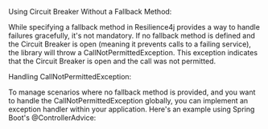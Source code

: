 Using Circuit Breaker Without a Fallback Method:

While specifying a fallback method in Resilience4j provides a way to handle failures gracefully, it's not mandatory. If no fallback method is defined and the Circuit Breaker is open (meaning it prevents calls to a failing service), the library will throw a CallNotPermittedException. This exception indicates that the Circuit Breaker is open and the call was not permitted.

Handling CallNotPermittedException:

To manage scenarios where no fallback method is provided, and you want to handle the CallNotPermittedException globally, you can implement an exception handler within your application. Here's an example using Spring Boot's @ControllerAdvice:
